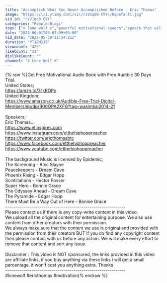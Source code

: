 ```yaml
---
title: "Accomplish What You Never Accomplished Before - Eric Thomas"
image: "https:\/\/i.ytimg.com\/vi\/riV1qd9-CVY\/hqdefault.jpg"
vid_id: "riV1qd9-CVY"
categories: "People-Blogs"
tags: ["x lone wolf x","powerful motivational speech","speech that will change your life"]
date: "2022-06-01T03:07:09+03:00"
vid_date: "2022-05-30T11:54:21Z"
duration: "PT18M23S"
viewcount: "429"
likeCount: "21"
dislikeCount: ""
channel: "X Lone Wolf X"
---
```

{% raw %}Get Free Motivational Audio Book with Free Audible 30 Days Trial.<br />United States;<br /><a rel="nofollow" target="blank" href="https://amzn.to/31kROPx">https://amzn.to/31kROPx</a><br />United Kingdom;<br /><a rel="nofollow" target="blank" href="https://www.amazon.co.uk/Audible-Free-Trial-Digital-Membership/dp/B00OPA2XFG?tag=wasimkai2014-21">https://www.amazon.co.uk/Audible-Free-Trial-Digital-Membership/dp/B00OPA2XFG?tag=wasimkai2014-21</a><br /><br />Speakers;<br />Eric Thomas...<br /><a rel="nofollow" target="blank" href="https://www.etinspires.com">https://www.etinspires.com</a><br /><a rel="nofollow" target="blank" href="https://www.instagram.com/etthehiphoppreacher">https://www.instagram.com/etthehiphoppreacher</a><br /><a rel="nofollow" target="blank" href="https://twitter.com/ericthomasbtc">https://twitter.com/ericthomasbtc</a><br /><a rel="nofollow" target="blank" href="https://www.facebook.com/etthehiphoppreacher">https://www.facebook.com/etthehiphoppreacher</a><br /><a rel="nofollow" target="blank" href="https://www.youtube.com/etthehiphoppreacher">https://www.youtube.com/etthehiphoppreacher</a><br /><br />The background Music is licensed by Epidemic;<br />The Screening - Alec Slayne<br />Peacekeepers - Dream Cave<br />Phoenix Rising - Edgar Hopp<br />Scintillations - Hector Posser<br />Super Hero - Bonnie Grace<br />The Odyssey Ahead - Dream Cave<br />The Pyramide - Edgar Hopp<br />There Must Be a Way Out of Here - Bonnie Grace<br />------------------------------------------------------------<br />Please contact us if there is any copy-write content in this video.<br />We upload all the original content for entertaining purpose. We also use content from other creators with their permission.<br />We always make sure that the content we use is original and provided with the permission from their creators BUT if you do find any copyright content then please contact with us before any action. We will make every effort to remove that content and sort any issue.<br /><br />Disclaimer : This video is NOT sponsored, the links provided in this video are affiliate links, if you buy anything via these links i will get a small percentage. it won't cost you anything extra. Thanks<br />------------------------------------------------------------<br />#lonewolf #ericthomas #motivation{% endraw %}

